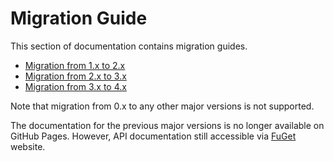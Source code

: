Migration Guide
====
This section of documentation contains migration guides.
* [Migration from 1.x to 2.x](1.md)
* [Migration from 2.x to 3.x](2.md)
* [Migration from 3.x to 4.x](3.md)

Note that migration from 0.x to any other major versions is not supported.

The documentation for the previous major versions is no longer available on GitHub Pages. However, API documentation still accessible via [FuGet](https://www.fuget.org/) website.
